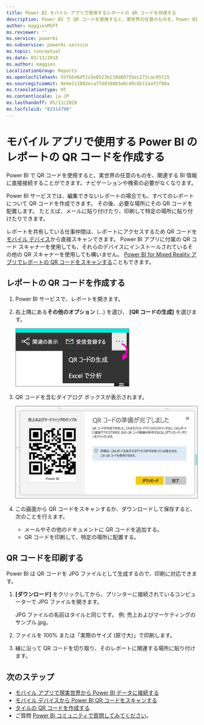 ```yaml
---
title: Power BI モバイル アプリで使用するレポートの QR コードを作成する
description: Power BI で QR コードを使用すると、実世界の任意のものを、Power BI モバイル アプリの関連する BI 情報に直接接続することができます。検索の必要はありません。
author: maggiesMSFT
ms.reviewer: ''
ms.service: powerbi
ms.subservice: powerbi-service
ms.topic: conceptual
ms.date: 03/13/2018
ms.author: maggies
LocalizationGroup: Reports
ms.openlocfilehash: 52fb546df2c5e0523b218d00755ec273cac85f25
ms.sourcegitcommit: 0e9e211082eca7fd939803e0cd9c6b114af2f90a
ms.translationtype: HT
ms.contentlocale: ja-JP
ms.lasthandoff: 05/13/2020
ms.locfileid: "83314790"
---
```

# <a name="create-a-qr-code-for-a-report-in-power-bi-to-use-in-the-mobile-apps"></a>モバイル アプリで使用する Power BI のレポートの QR コードを作成する
Power BI で QR コードを使用すると、実世界の任意のものを、関連する BI 情報に直接接続することができます。ナビゲーションや検索の必要がなくなります。

Power BI サービスでは、編集できないレポートの場合でも、すべてのレポートについて QR コードを作成できます。 その後、必要な場所にその QR コードを配置します。 たとえば、メールに貼り付けたり、印刷して特定の場所に貼り付けたりできます。 

レポートを共有している仕事仲間は、レポートにアクセスするため QR コードを[モバイル デバイス](../consumer/mobile/mobile-apps-qr-code.md)から直接スキャンできます。 Power BI アプリに付属の QR コード スキャナーを使用しても、それらのデバイスにインストールされているその他の QR スキャナーを使用しても構いません。 [Power BI for Mixed Reality アプリでレポートの QR コードをスキャンする](../consumer/mobile/mobile-mixed-reality-app.md#scan-a-report-qr-code-in-holographic-view)こともできます。

## <a name="create-a-qr-code-for-a-report"></a>レポートの QR コードを作成する
1. Power BI サービスで、レポートを開きます。
2. 右上隅にある**その他のオプション** (...) を選び、 **[QR コードの生成]** を選びます。 
   
    ![](media/service-create-qr-code-for-report/power-bi-create-qr-code-report.png)
3. QR コードを含むダイアログ ボックスが表示されます。 
   
    ![](media/service-create-qr-code-for-report/powerbi_report_qrcode.png)
4. この画面から QR コードをスキャンするか、ダウンロードして保存すると、次のことを行えます。 
   
   * メールやその他のドキュメントに QR コードを追加する。 
   * QR コードを印刷して、特定の場所に配置する。 

## <a name="print-the-qr-code"></a>QR コードを印刷する
Power BI は QR コードを JPG ファイルとして生成するので、印刷に対応できます。 

1. **[ダウンロード]** をクリックしてから、プリンターに接続されているコンピューターで JPG ファイルを開きます。  
   
   JPG ファイルの名前はタイルと同じです。 例: 売上およびマーケティングのサンプル.jpg。
   
1. ファイルを 100% または「実際のサイズ (原寸大)」で印刷します。  
2. 縁に沿って QR コードを切り取り、そのレポートに関連する場所に貼り付けます。 

## <a name="next-steps"></a>次のステップ
* [モバイル アプリで現実世界から Power BI データに接続する](../consumer/mobile/mobile-apps-data-in-real-world-context.md)
* [モバイル デバイスから Power BI QR コードをスキャンする](../consumer/mobile/mobile-apps-qr-code.md)
* [タイルの QR コードを作成する](service-create-qr-code-for-tile.md)
* ご質問 [Power BI コミュニティで質問してみてください](https://community.powerbi.com/)。
